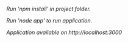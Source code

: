 *Run 'npm install' in project folder.*

*Run 'node app' to run application.*

*Application available on http://localhost:3000*
